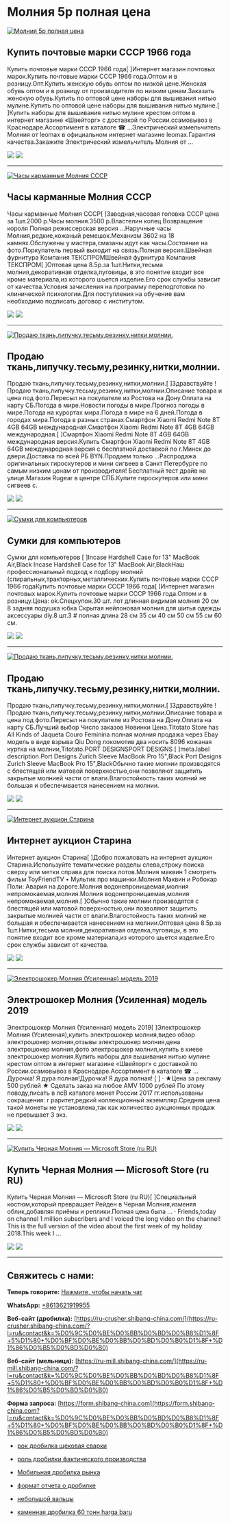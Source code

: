 # Молния 5р полная цена

<a href="https://swt.shibang-china.com/?l=ru&img&k=%D0%9C%D0%BE%D0%BB%D0%BD%D0%B8%D1%8F+5%D1%80+%D0%BF%D0%BE%D0%BB%D0%BD%D0%B0%D1%8F+%D1%86%D0%B5%D0%BD%D0%B0" target="_blank">![Молния 5р полная цена](http://static.shibang-china.com/all-800x300/92.jpg)</a>

## Купить почтовые марки СССР 1966 года
Купить почтовые марки СССР 1966 года[ ]Интернет магазин почтовых марок.Купить почтовые марки СССР 1966 года.Оптом и в розницу.Опт.Купить женскую обувь оптом по низкой цене.Женская обувь оптом и в розницу от производителя по низким ценам.Заказать женскую обувь.Купить по оптовой цене наборы для вышивания нитью мулине.Купить по оптовой цене наборы для вышивания нитью мулине.[ ]Купить наборы для вышивания нитью мулине крестом оптом в интернет магазине &#171;Швейторг&#187; с доставкой по России.cсамовывоз в Краснодаре.Ассортимент в каталоге ☎ …Электрический измельчитель Молния от leomax в официальном интернет магазине leomax.Гарантия качества.Закажите Электрический измельчитель Молния от …


<a href="https://whatsapp.shibangsoft.com/WhatsApp.php" target="_blank" title="WhatsApp">![](http://static.shibang-china.com/icon/whatsapp.png)</a> <a href="https://swt.shibang-china.com/?l=ru&icon&k=%D0%9C%D0%BE%D0%BB%D0%BD%D0%B8%D1%8F+5%D1%80+%D0%BF%D0%BE%D0%BB%D0%BD%D0%B0%D1%8F+%D1%86%D0%B5%D0%BD%D0%B0" target="_blank">![](http://static.shibang-china.com/icon/chat-ru.png)</a>

---

<a href="https://swt.shibang-china.com/?l=ru&img&k=%D0%9C%D0%BE%D0%BB%D0%BD%D0%B8%D1%8F+5%D1%80+%D0%BF%D0%BE%D0%BB%D0%BD%D0%B0%D1%8F+%D1%86%D0%B5%D0%BD%D0%B0" target="_blank">![Часы карманные Молния СССР](http://static.shibang-china.com/all-800x300/741.jpg)</a>

## Часы карманные Молния СССР
Часы карманные Молния СССР[ ]Заводная,часовая головка СССР цена за 1шт.2000 р.Часы молния.3500 р.Властелин колец Возвращение короля Полная режиссерская версия …Наручные часы Молния,редкие,кожаный ремешок.Механизм 3602 на 18 камнях.Обслужены у мастера,смазаны.идут как часы.Состояние на фото.Поркупатель первый выходит на связь.Полная версия.Швейная фурнитура Компания ТЕКСПРОМШвейная фурнитура Компания ТЕКСПРОМ[ ]Оптовая цена 8.5р.за 1шт.Нитки,тесьма молния,декоративная отделка,пуговицы, в это понятие входит все кроме материала,из которого шьется изделие.Его срок службы зависит от качества.Условия зачисления на программу переподготовки по клинической психологии.Для поступления на обучение вам необходимо подписать договор с институтом.


<a href="https://whatsapp.shibangsoft.com/WhatsApp.php" target="_blank" title="WhatsApp">![](http://static.shibang-china.com/icon/whatsapp.png)</a> <a href="https://swt.shibang-china.com/?l=ru&icon&k=%D0%9C%D0%BE%D0%BB%D0%BD%D0%B8%D1%8F+5%D1%80+%D0%BF%D0%BE%D0%BB%D0%BD%D0%B0%D1%8F+%D1%86%D0%B5%D0%BD%D0%B0" target="_blank">![](http://static.shibang-china.com/icon/chat-ru.png)</a>

---

<a href="https://swt.shibang-china.com/?l=ru&img&k=%D0%9C%D0%BE%D0%BB%D0%BD%D0%B8%D1%8F+5%D1%80+%D0%BF%D0%BE%D0%BB%D0%BD%D0%B0%D1%8F+%D1%86%D0%B5%D0%BD%D0%B0" target="_blank">![Продаю ткань,липучку.тесьму,резинку,нитки,молнии.](http://static.shibang-china.com/all-800x300/724.jpg)</a>

## Продаю ткань,липучку.тесьму,резинку,нитки,молнии.
Продаю ткань,липучку.тесьму,резинку,нитки,молнии.[ ]Здравствуйте ! Продаю ткань,липучку.тесьму,резинку,нитки,молнии.Описание товара и цена под фото.Пересыл на покупателе из Ростова на Дону.Оплата на карту СБ.Погода в мире.Новости погоды в мире.Прогноз погоды в мире.Погода на курортах мира.Погода в мире на 6 дней.Погода в городах мира.Погода в разных странах.Смартфон Xiaomi Redmi Note 8T 4GB 64GB международная.Смартфон Xiaomi Redmi Note 8T 4GB 64GB международная.[ ]Смартфон Xiaomi Redmi Note 8T 4GB 64GB международная версия.Купить Смартфон Xiaomi Redmi Note 8T 4GB 64GB международная версия с бесплатной доставкой по г.Минск до двери.Доставка по всей РБ BYN.Продаем только …Распродажа оригинальных гироскутеров и мини сигвеев в Санкт Петербурге по самым низким ценам от производителя! Бесплатный тест драйв на улице.Магазин Rugear в центре СПБ.Купите гироскутеров или мини сигвеев с.


<a href="https://whatsapp.shibangsoft.com/WhatsApp.php" target="_blank" title="WhatsApp">![](http://static.shibang-china.com/icon/whatsapp.png)</a> <a href="https://swt.shibang-china.com/?l=ru&icon&k=%D0%9C%D0%BE%D0%BB%D0%BD%D0%B8%D1%8F+5%D1%80+%D0%BF%D0%BE%D0%BB%D0%BD%D0%B0%D1%8F+%D1%86%D0%B5%D0%BD%D0%B0" target="_blank">![](http://static.shibang-china.com/icon/chat-ru.png)</a>

---

<a href="https://swt.shibang-china.com/?l=ru&img&k=%D0%9C%D0%BE%D0%BB%D0%BD%D0%B8%D1%8F+5%D1%80+%D0%BF%D0%BE%D0%BB%D0%BD%D0%B0%D1%8F+%D1%86%D0%B5%D0%BD%D0%B0" target="_blank">![Сумки для компьютеров](http://static.shibang-china.com/all-800x300/1000.jpg)</a>

## Сумки для компьютеров
Сумки для компьютеров [ ]Incase Hardshell Case for 13&quot; MacBook Air,Black Incase Hardshell Case for 13&quot; MacBook Air,BlackНаш профессиональный подход к подбору молний (спиральных,тракторных,металлических.Купить почтовые марки СССР 1966 годаКупить почтовые марки СССР 1966 года[ ]Интернет магазин почтовых марок.Купить почтовые марки СССР 1966 года.Оптом и в розницу.Цена: ok.Спецкупон.30 шт. лот длинная видимая молния 20 см 8 задняя подушка юбка Скрытая нейлоновая молния для шитья одежды аксессуары diy.8 шт.3 # полная длина 28 см 35 см 40 см 50 см 55 см 60 см.


<a href="https://whatsapp.shibangsoft.com/WhatsApp.php" target="_blank" title="WhatsApp">![](http://static.shibang-china.com/icon/whatsapp.png)</a> <a href="https://swt.shibang-china.com/?l=ru&icon&k=%D0%9C%D0%BE%D0%BB%D0%BD%D0%B8%D1%8F+5%D1%80+%D0%BF%D0%BE%D0%BB%D0%BD%D0%B0%D1%8F+%D1%86%D0%B5%D0%BD%D0%B0" target="_blank">![](http://static.shibang-china.com/icon/chat-ru.png)</a>

---

<a href="https://swt.shibang-china.com/?l=ru&img&k=%D0%9C%D0%BE%D0%BB%D0%BD%D0%B8%D1%8F+5%D1%80+%D0%BF%D0%BE%D0%BB%D0%BD%D0%B0%D1%8F+%D1%86%D0%B5%D0%BD%D0%B0" target="_blank">![Продаю ткань,липучку.тесьму,резинку,нитки,молнии.](http://static.shibang-china.com/all-800x300/228.jpg)</a>

## Продаю ткань,липучку.тесьму,резинку,нитки,молнии.
Продаю ткань,липучку.тесьму,резинку,нитки,молнии.[ ]Здравствуйте ! Продаю ткань,липучку.тесьму,резинку,нитки,молнии.Описание товара и цена под фото.Пересыл на покупателе из Ростова на Дону.Оплата на карту СБ.Лучший выбор Число заказов Новинки Цена.Titotato Store has All Kinds of Jaqueta Couro Feminina полная молния продажа через Ebay модель в виде взрыва Qiu Dong локомотив два носить 8096 кожаная куртка на молнии,Titotato.PORT DESIGNSPORT DESIGNS [ ]meta.label description.Port Designs Zurich Sleeve MacBook Pro 15&quot;,Black Port Designs Zurich Sleeve MacBook Pro 15&quot;,BlackОбычно такие молнии производятся с блестящей или матовой поверхностью,они позволяют защитить закрытые молнией части от влаги.Влагостойкость таких молний не большая и обеспечивается нанесением на молнии.


<a href="https://whatsapp.shibangsoft.com/WhatsApp.php" target="_blank" title="WhatsApp">![](http://static.shibang-china.com/icon/whatsapp.png)</a> <a href="https://swt.shibang-china.com/?l=ru&icon&k=%D0%9C%D0%BE%D0%BB%D0%BD%D0%B8%D1%8F+5%D1%80+%D0%BF%D0%BE%D0%BB%D0%BD%D0%B0%D1%8F+%D1%86%D0%B5%D0%BD%D0%B0" target="_blank">![](http://static.shibang-china.com/icon/chat-ru.png)</a>

---

<a href="https://swt.shibang-china.com/?l=ru&img&k=%D0%9C%D0%BE%D0%BB%D0%BD%D0%B8%D1%8F+5%D1%80+%D0%BF%D0%BE%D0%BB%D0%BD%D0%B0%D1%8F+%D1%86%D0%B5%D0%BD%D0%B0" target="_blank">![Интернет аукцион Старина](http://static.shibang-china.com/all-800x300/763.jpg)</a>

## Интернет аукцион Старина
Интернет аукцион Старина[ ]Добро пожаловать на интернет аукцион Старина.Используйте тематические разделы слева,строку поиска сверху или метки справа для поиска лотов.Молния маквин 1 смотреть фильм ToyFriendTV • Мультик про машинки.Молния Маквин и Робокар Поли: Авария на дороге.Молния водонепроницаемая,молния непромокаемая,молния.Молния водонепроницаемая,молния непромокаемая,молния.[ ]Обычно такие молнии производятся с блестящей или матовой поверхностью,они позволяют защитить закрытые молнией части от влаги.Влагостойкость таких молний не большая и обеспечивается нанесением на молнии.Оптовая цена 8.5р.за 1шт.Нитки,тесьма молния,декоративная отделка,пуговицы, в это понятие входит все кроме материала,из которого шьется изделие.Его срок службы зависит от качества.


<a href="https://whatsapp.shibangsoft.com/WhatsApp.php" target="_blank" title="WhatsApp">![](http://static.shibang-china.com/icon/whatsapp.png)</a> <a href="https://swt.shibang-china.com/?l=ru&icon&k=%D0%9C%D0%BE%D0%BB%D0%BD%D0%B8%D1%8F+5%D1%80+%D0%BF%D0%BE%D0%BB%D0%BD%D0%B0%D1%8F+%D1%86%D0%B5%D0%BD%D0%B0" target="_blank">![](http://static.shibang-china.com/icon/chat-ru.png)</a>

---

<a href="https://swt.shibang-china.com/?l=ru&img&k=%D0%9C%D0%BE%D0%BB%D0%BD%D0%B8%D1%8F+5%D1%80+%D0%BF%D0%BE%D0%BB%D0%BD%D0%B0%D1%8F+%D1%86%D0%B5%D0%BD%D0%B0" target="_blank">![Электрошокер Молния (Усиленная) модель 2019](http://static.shibang-china.com/all-800x300/1458.jpg)</a>

## Электрошокер Молния (Усиленная) модель 2019
Электрошокер Молния (Усиленная) модель 2019[ ]Электрошокер Молния (Усиленная),купить электрошокер молния,видео обзор электрошокер молния,отзывы электрошокер молния,цена электрошокер молния,фото электрошокер молния,купить в киеве электрошокер молния.Купить наборы для вышивания нитью мулине крестом оптом в интернет магазине &#171;Швейторг&#187; с доставкой по России.cсамовывоз в Краснодаре.Ассортимент в каталоге ☎ …Дурочка! Я дура полная!Дурочка! Я дура полная! [ ]&nbsp;&#0183;&#32;★Цена за рекламу 500 рублей ★ Сделать заказ на любое AMV 1000 рублей По этому поводу,писать в лсВ каталоге монет России 2017 гг.использованы сокращения: r раритет,редкий коллекционный экземпляр.Средняя цена такой монеты не установлена,так как количество аукционных продаж не превышает 3 экз.


<a href="https://whatsapp.shibangsoft.com/WhatsApp.php" target="_blank" title="WhatsApp">![](http://static.shibang-china.com/icon/whatsapp.png)</a> <a href="https://swt.shibang-china.com/?l=ru&icon&k=%D0%9C%D0%BE%D0%BB%D0%BD%D0%B8%D1%8F+5%D1%80+%D0%BF%D0%BE%D0%BB%D0%BD%D0%B0%D1%8F+%D1%86%D0%B5%D0%BD%D0%B0" target="_blank">![](http://static.shibang-china.com/icon/chat-ru.png)</a>

---

<a href="https://swt.shibang-china.com/?l=ru&img&k=%D0%9C%D0%BE%D0%BB%D0%BD%D0%B8%D1%8F+5%D1%80+%D0%BF%D0%BE%D0%BB%D0%BD%D0%B0%D1%8F+%D1%86%D0%B5%D0%BD%D0%B0" target="_blank">![Купить Черная Молния — Microsoft Store (ru RU)](http://static.shibang-china.com/all-800x300/1415.jpg)</a>

## Купить Черная Молния — Microsoft Store (ru RU)
Купить Черная Молния — Microsoft Store (ru RU)[ ]Специальный костюм,который превращает Рейден в Черная Молния,изменяя облик,добавляя приёмы и реплики.Полная цена была …&nbsp;&#0183;&#32;Friends,today on channel 1 million subscribers and I voiced the long video on the channel! This is the full version of the video about the first week of my holiday 2018.This week I …

<a href="https://whatsapp.shibangsoft.com/WhatsApp.php" target="_blank" title="WhatsApp">![](http://static.shibang-china.com/icon/whatsapp.png)</a> <a href="https://swt.shibang-china.com/?l=ru&icon&k=%D0%9C%D0%BE%D0%BB%D0%BD%D0%B8%D1%8F+5%D1%80+%D0%BF%D0%BE%D0%BB%D0%BD%D0%B0%D1%8F+%D1%86%D0%B5%D0%BD%D0%B0" target="_blank">![](http://static.shibang-china.com/icon/chat-ru.png)</a>

---
## Свяжитесь с нами:

**Теперь говорите:** [Нажмите, чтобы начать чат](https://swt.shibang-china.com?l=ru&contact&k=%D0%9C%D0%BE%D0%BB%D0%BD%D0%B8%D1%8F+5%D1%80+%D0%BF%D0%BE%D0%BB%D0%BD%D0%B0%D1%8F+%D1%86%D0%B5%D0%BD%D0%B0)

**WhatsApp:**  [+8613621919955](https://whatsapp.shibangsoft.com/WhatsApp.php)

**Веб-сайт (дробилка):** [https://ru-crusher.shibang-china.com/](https://ru-crusher.shibang-china.com/?l=ru&contact&k=%D0%9C%D0%BE%D0%BB%D0%BD%D0%B8%D1%8F+5%D1%80+%D0%BF%D0%BE%D0%BB%D0%BD%D0%B0%D1%8F+%D1%86%D0%B5%D0%BD%D0%B0)

**Веб-сайт (мельница):** [https://ru-mill.shibang-china.com/](https://ru-mill.shibang-china.com/?l=ru&contact&k=%D0%9C%D0%BE%D0%BB%D0%BD%D0%B8%D1%8F+5%D1%80+%D0%BF%D0%BE%D0%BB%D0%BD%D0%B0%D1%8F+%D1%86%D0%B5%D0%BD%D0%B0)

**Форма запроса:** [https://form.shibang-china.com](https://form.shibang-china.com?l=ru&contact&k=%D0%9C%D0%BE%D0%BB%D0%BD%D0%B8%D1%8F+5%D1%80+%D0%BF%D0%BE%D0%BB%D0%BD%D0%B0%D1%8F+%D1%86%D0%B5%D0%BD%D0%B0)

* [рок дробилка щековая сварки](../108/%D1%80%D0%BE%D0%BA%20%D0%B4%D1%80%D0%BE%D0%B1%D0%B8%D0%BB%D0%BA%D0%B0%20%D1%89%D0%B5%D0%BA%D0%BE%D0%B2%D0%B0%D1%8F%20%D1%81%D0%B2%D0%B0%D1%80%D0%BA%D0%B8.md)

* [роль дробилки фактического производства](../118/%D1%80%D0%BE%D0%BB%D1%8C%20%D0%B4%D1%80%D0%BE%D0%B1%D0%B8%D0%BB%D0%BA%D0%B8%20%D1%84%D0%B0%D0%BA%D1%82%D0%B8%D1%87%D0%B5%D1%81%D0%BA%D0%BE%D0%B3%D0%BE%20%D0%BF%D1%80%D0%BE%D0%B8%D0%B7%D0%B2%D0%BE%D0%B4%D1%81%D1%82%D0%B2%D0%B0.md)

* [Мобильная дробилка рынка](../112/%D0%9C%D0%BE%D0%B1%D0%B8%D0%BB%D1%8C%D0%BD%D0%B0%D1%8F%20%D0%B4%D1%80%D0%BE%D0%B1%D0%B8%D0%BB%D0%BA%D0%B0%20%D1%80%D1%8B%D0%BD%D0%BA%D0%B0.md)

* [формат отчета о дробилке](../120/%D1%84%D0%BE%D1%80%D0%BC%D0%B0%D1%82%20%D0%BE%D1%82%D1%87%D0%B5%D1%82%D0%B0%20%D0%BE%20%D0%B4%D1%80%D0%BE%D0%B1%D0%B8%D0%BB%D0%BA%D0%B5.md)

* [небольшой вальцы](../108/%D0%BD%D0%B5%D0%B1%D0%BE%D0%BB%D1%8C%D1%88%D0%BE%D0%B9%20%D0%B2%D0%B0%D0%BB%D1%8C%D1%86%D1%8B.md)

* [каменная дробилка 60 тонн harga baru](../118/%D0%BA%D0%B0%D0%BC%D0%B5%D0%BD%D0%BD%D0%B0%D1%8F%20%D0%B4%D1%80%D0%BE%D0%B1%D0%B8%D0%BB%D0%BA%D0%B0%2060%20%D1%82%D0%BE%D0%BD%D0%BD%20harga%20baru.md)